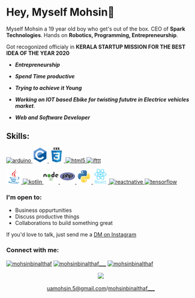 <h1 align="left">Hey, Myself Mohsin👋</h1> 

Myself Mohsin a 19 year old boy who get's out of the box. CEO of **Spark Technologies**. Hands on **Robotics, Programming, Entrepreneurship**.

Got recogonized officialy in **KERALA STARTUP MISSION FOR THE BEST IDEA OF THE YEAR 2020** 
- ***Entrepreneurship***

- ***Spend Time productive***

- ***Trying to achieve it Young***

- ***Working on IOT based Ebike for twisting fututre in Electrice vehicles market***.
 
- ***Web and Software Developer***


## Skills:       
<a href="https://www.arduino.cc/" target="_blank" rel="noreferrer"> <img src="https://cdn.worldvectorlogo.com/logos/arduino-1.svg" alt="arduino" width="40" height="40"/> </a> <a href="https://www.cprogramming.com/" target="_blank" rel="noreferrer"> <img src="https://raw.githubusercontent.com/devicons/devicon/master/icons/c/c-original.svg" alt="c" width="40" height="40"/> </a> <a href="https://www.w3schools.com/css/" target="_blank" rel="noreferrer"> <img src="https://raw.githubusercontent.com/devicons/devicon/master/icons/css3/css3-original-wordmark.svg" alt="css3" width="40" height="40"/> </a> <a href="https://dart.dev" target="_blank" rel="noreferrer"> <img src="https://www.vectorlogo.zone/logos/dartlang/dartlang-icon.svg" src="https://raw.githubusercontent.com/devicons/devicon/master/icons/html5/html5-original-wordmark.svg" alt="html5" width="40" height="40"/> </a> <a href="https://ifttt.com/" target="_blank" rel="noreferrer"> <img src="https://www.vectorlogo.zone/logos/ifttt/ifttt-ar21.svg" alt="ifttt" width="40" height="40"/> </a>
  
 <a href="https://www.java.com" target="_blank" rel="noreferrer"> <img src="https://raw.githubusercontent.com/devicons/devicon/master/icons/java/java-original.svg" alt="java" width="40" height="40"/> </a> <a href="https://kotlinlang.org" target="_blank" rel="noreferrer"> <img src="https://www.vectorlogo.zone/logos/kotlinlang/kotlinlang-icon.svg" alt="kotlin" width="40" height="40"/> </a> <a href="https://nodejs.org" target="_blank" rel="noreferrer"> <img src="https://raw.githubusercontent.com/devicons/devicon/master/icons/nodejs/nodejs-original-wordmark.svg" alt="nodejs" width="40" height="40"/> </a> <a href="https://www.php.net" target="_blank" rel="noreferrer"> <img src="https://raw.githubusercontent.com/devicons/devicon/master/icons/php/php-original.svg" alt="php" width="40" height="40"/> </a> <a href="https://www.python.org" target="_blank" rel="noreferrer"> <img src="https://raw.githubusercontent.com/devicons/devicon/master/icons/python/python-original.svg" alt="python" width="40" height="40"/> </a> <a href="https://reactjs.org/" target="_blank" rel="noreferrer"> <img src="https://raw.githubusercontent.com/devicons/devicon/master/icons/react/react-original-wordmark.svg" alt="react" width="40" height="40"/> </a> <a href="https://reactnative.dev/" target="_blank" rel="noreferrer"> <img src="https://reactnative.dev/img/header_logo.svg" alt="reactnative" width="40" height="40"/> </a> <a href="https://www.tensorflow.org" target="_blank" rel="noreferrer"> <img src="https://www.vectorlogo.zone/logos/tensorflow/tensorflow-icon.svg" alt="tensorflow" width="40" height="40"/> </a> </p>


### I'm open to:
- Business oppurtunities
- Discuss productive things
- Collaborations to build something great

If you'd love to talk, just send me a [DM on Instagram](https://www.instagram.com/mohsinbinalthaf___/)

<h3 align="left">Connect with me:</h3>
<p align="left">
<a href="https://twitter.com/mohsinbinalthaf" target="blank"><img align="center" src="https://raw.githubusercontent.com/rahuldkjain/github-profile-readme-generator/master/src/images/icons/Social/twitter.svg" alt="mohsinbinalthaf" height="30" width="40" /></a>
<a href="https://instagram.com/mohsinbinalthaf___" target="blank"><img align="center" src="https://raw.githubusercontent.com/rahuldkjain/github-profile-readme-generator/master/src/images/icons/Social/instagram.svg" alt="mohsinbinalthaf___" height="30" width="40" /></a>
<a href="https://github.com/mohsinbinalthaf" target="blank"><img align="center" src="https://raw.githubusercontent.com/rahuldkjain/github-profile-readme-generator/master/src/images/icons/Social/github.svg" alt="mohsinbinalthaf" height="30" width="40" /></a>
  
  <br/>  

<div align="center">
<img src="https://komarev.com/ghpvc/?username=mohsinbinalthaf&&style=flat-square" align="center" />
</div>  

<br />
<div align="center">
<a href="mailto:">uamohsin.5@gmail.com</a>/<a href="https://instagram.com/mohsinbinaltaf___">mohsinbinalthaf___</a>
</div>




